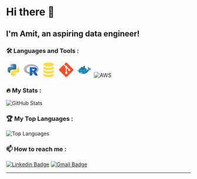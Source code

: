 # Hi there 👋

## I'm Amit, an aspiring data engineer!



### :hammer_and_wrench: Languages and Tools :

<img src="https://github.com/devicons/devicon/blob/master/icons/python/python-original.svg" title="Python" alt="Python" width="40" height="40"/>&nbsp;
<img src="https://github.com/devicons/devicon/blob/master/icons/r/r-original.svg" title="R" alt="R" width="40" height="40"/>&nbsp;
<img src="https://github.com/devicons/devicon/blob/master/icons/sql/sql-original.svg" title="SQL" alt="SQL" width="40" height="40"/>&nbsp;
<img src="https://github.com/devicons/devicon/blob/master/icons/git/git-original.svg" title="Git" alt="Git" width="40" height="40"/>&nbsp;
<img src="https://github.com/devicons/devicon/blob/master/icons/docker/docker-original.svg" title="Docker" alt="Docker" width="40" height="40"/>&nbsp;
<img src="https://github.com/devicons/devicon/blob/master/icons/aws/aws-original.svg" title="AWS" alt="AWS" width="40" height="40"/>&nbsp;

### :fire: My Stats :

<img src="https://github-readme-stats.vercel.app/api?username=your-github-username&show_icons=true&theme=vision-friendly-dark" alt="GitHub Stats" />

### :trophy: My Top Languages :

<img src="https://github-readme-stats.vercel.app/api/top-langs/?username=your-github-username&layout=compact&theme=vision-friendly-dark" alt="Top Languages" />

### :mailbox: How to reach me :

[![Linkedin Badge](https://img.shields.io/badge/-Amit-blue?style=flat&logo=Linkedin&logoColor=white)](https://www.linkedin.com/in/amit-singh-69aa42a3/)
[![Gmail Badge](https://img.shields.io/badge/-Amit-c14438?style=flat&logo=Gmail&logoColor=white)](mailto:amitsingh1029@gmail.com)

---
